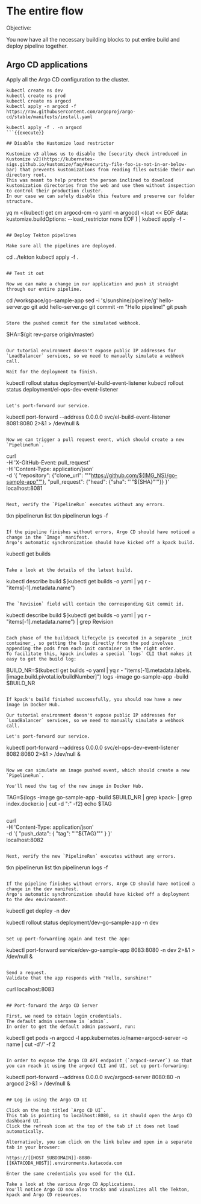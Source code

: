# The entire flow

Objective:

You now have all the necessary building blocks to put entire build and deploy pipeline together.

## Argo CD applications

Apply all the Argo CD configuration to the cluster.

```
kubectl create ns dev
kubectl create ns prod
kubectl create ns argocd
kubectl apply -n argocd -f https://raw.githubusercontent.com/argoproj/argo-cd/stable/manifests/install.yaml

kubectl apply -f . -n argocd
```{{execute}}

## Disable the Kustomize load restrictor

Kustomize v3 allows us to disable the [security check introduced in Kustomize v2](https://kubernetes-sigs.github.io/kustomize/faq/#security-file-foo-is-not-in-or-below-bar) that prevents kustomizations from reading files outside their own directory root.
This was meant to help protect the person inclined to download kustomization directories from the web and use them without inspection to control their production cluster.
In our case we can safely disable this feature and preserve our folder structure.

```
yq m <(kubectl get cm argocd-cm -o yaml -n argocd) <(cat << EOF
data:
  kustomize.buildOptions: --load_restrictor none
EOF
) | kubectl apply -f -
```{{execute}}

## Deploy Tekton pipelines

Make sure all the pipelines are deployed.

```
cd ../tekton
kubectl apply -f .
```{{execute}}

## Test it out

Now we can make a change in our application and push it straight through our entire pipeline.

```
cd /workspace/go-sample-app
sed -i 's/sunshine/pipeline/g' hello-server.go
git add hello-server.go
git commit -m "Hello pipeline!"
git push
```{{execute}}

Store the pushed commit for the simulated webhook.

```
SHA=$(git rev-parse origin/master)
```{{execute}}

Our tutorial environment doesn't expose public IP addresses for `LoadBalancer` services, so we need to manually simulate a webhook call.

Wait for the deployment to finish.

```
kubectl rollout status deployment/el-build-event-listener
kubectl rollout status deployment/el-ops-dev-event-listener
```{{execute}}

Let's port-forward our service.

```
kubectl port-forward --address 0.0.0.0 svc/el-build-event-listener 8081:8080 2>&1 > /dev/null &
```{{execute}}

Now we can trigger a pull request event, which should create a new `PipelineRun`.

```
curl \
    -H 'X-GitHub-Event: pull_request' \
    -H 'Content-Type: application/json' \
    -d '{
      "repository": {"clone_url": "'"https://github.com/${IMG_NS}/go-sample-app"'"},
      "pull_request": {"head": {"sha": "'"${SHA}"'"}}
    }' \
localhost:8081
```{{execute}}

Next, verify the `PipelineRun` executes without any errors.

```
tkn pipelinerun list
tkn pipelinerun logs -f
```{{execute}}

If the pipeline finishes without errors, Argo CD should have noticed a change in the `Image` manifest.
Argo's automatic synchronization should have kicked off a kpack build.

```
kubectl get builds
```{{execute}}

Take a look at the details of the latest build.

```
kubectl describe build $(kubectl get builds -o yaml | yq r - "items[-1].metadata.name")
```{{execute}}

The `Revision` field will contain the corresponding Git commit id.

```
kubectl describe build $(kubectl get builds -o yaml | yq r - "items[-1].metadata.name") | grep Revision
```{{execute}}

Each phase of the buildpack lifecycle is executed in a separate _init container_, so getting the logs directly from the pod involves appending the pods from each init container in the right order.
To facilitate this, kpack includes a special `logs` CLI that makes it easy to get the build log:
```
BUILD_NR=$(kubectl get builds -o yaml | yq r - "items[-1].metadata.labels.[image.build.pivotal.io/buildNumber]")
logs -image go-sample-app -build $BUILD_NR
```{{execute}}

If kpack's build finished successfully, you should now have a new image in Docker Hub.

Our tutorial environment doesn't expose public IP addresses for `LoadBalancer` services, so we need to manually simulate a webhook call.

Let's port-forward our service.

```
kubectl port-forward --address 0.0.0.0 svc/el-ops-dev-event-listener 8082:8080 2>&1 > /dev/null &
```{{execute}}

Now we can simulate an image pushed event, which should create a new `PipelineRun`.

You'll need the tag of the new image in Docker Hub.

```
TAG=$(logs -image go-sample-app -build $BUILD_NR | grep kpack- | grep index.docker.io | cut -d ":" -f2)
echo $TAG
```{{execute}}

```
curl \
   -H 'Content-Type: application/json' \
   -d '{
         "push_data": {
           "tag": "'"${TAG}"'"
         }
       }' \
localhost:8082
```{{execute}}

Next, verify the new `PipelineRun` executes without any errors.

```
tkn pipelinerun list
tkn pipelinerun logs -f
```{{execute}}

If the pipeline finishes without errors, Argo CD should have noticed a change in the dev manifest.
Argo's automatic synchronization should have kicked off a deployment to the dev environment.

```
kubectl get deploy -n dev

kubectl rollout status deployment/dev-go-sample-app -n dev
```{{execute}}

Set up port-forwarding again and test the app:

```
kubectl port-forward service/dev-go-sample-app 8083:8080 -n dev 2>&1 > /dev/null &
```{{execute}}

Send a request.
Validate that the app responds with "Hello, sunshine!"

```
curl localhost:8083
```{{execute}}

## Port-forward the Argo CD Server

First, we need to obtain login credentials.
The default admin username is `admin`.
In order to get the default admin password, run:
```
kubectl get pods -n argocd -l app.kubernetes.io/name=argocd-server -o name | cut -d'/' -f 2
```{{execute}}

In order to expose the Argo CD API endpoint (`argocd-server`) so that you can reach it using the argocd CLI and UI, set up port-forwaring:

```
kubectl port-forward --address 0.0.0.0 svc/argocd-server 8080:80 -n argocd 2>&1 > /dev/null &
```{{execute}}

## Log in using the Argo CD UI

Click on the tab titled `Argo CD UI`.
This tab is pointing to localhost:8080, so it should open the Argo CD dashboard UI.
Click the refresh icon at the top of the tab if it does not load automatically.

Alternatively, you can click on the link below and open in a separate tab in your browser:

https://[[HOST_SUBDOMAIN]]-8080-[[KATACODA_HOST]].environments.katacoda.com

Enter the same credentials you used for the CLI.

Take a look at the various Argo CD Applications.
You'll notice Argo CD now also tracks and visualizes all the Tekton, kpack and Argo CD resources.
